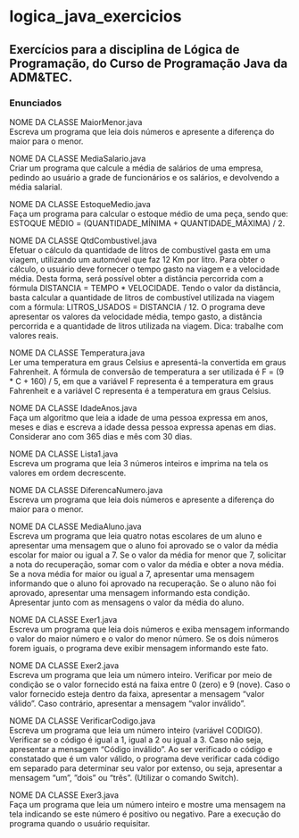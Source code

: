 # logica_java_exercicios
<h2>Exercícios para a disciplina de Lógica de Programação, do Curso de Programação Java da ADM&TEC.</h2>
<h3>Enunciados</h3>

<p>NOME DA CLASSE MaiorMenor.java<br>
Escreva um programa que leia dois números e apresente a diferença do
maior para o menor.</p>

<p>NOME DA CLASSE MediaSalario.java<br>
Criar um programa que calcule a média de salários de uma empresa, 
pedindo ao usuário a grade de funcionários e os salários, 
e devolvendo a média salarial.</p>

<p>NOME DA CLASSE EstoqueMedio.java<br>
Faça um programa para calcular o estoque médio de uma peça, sendo que:
ESTOQUE MÉDIO = (QUANTIDADE_MÍNIMA + QUANTIDADE_MÁXIMA) / 2.
</p>

<p>NOME DA CLASSE QtdCombustivel.java<br>
Efetuar o cálculo da quantidade de litros de combustível gasta em uma viagem, utilizando um automóvel que faz
12 Km por litro. Para obter o cálculo, o usuário deve fornecer o tempo gasto na viagem e a velocidade média.
Desta forma, será possível obter a distância percorrida com a fórmula DISTANCIA = TEMPO * VELOCIDADE.
Tendo o valor da distância, basta calcular a quantidade de litros de combustível utilizada na viagem com a
fórmula: LITROS_USADOS = DISTANCIA / 12. O programa deve apresentar os valores da velocidade média,
tempo gasto, a distância percorrida e a quantidade de litros utilizada na viagem. Dica: trabalhe com valores reais.</p>

<p>NOME DA CLASSE Temperatura.java<br>
Ler uma temperatura em graus Celsius e apresentá-Ia convertida em graus Fahrenheit. A fórmula de conversão de
temperatura a ser utilizada é F = (9 * C + 160) / 5, em que a variável F representa é a temperatura em graus
Fahrenheit e a variável C representa é a temperatura em graus Celsius.</p>

<p>NOME DA CLASSE IdadeAnos.java<br>
Faça um algoritmo que leia a idade de uma pessoa expressa em anos, meses e 
dias e escreva a idade dessa pessoa expressa apenas em dias. Considerar ano
com 365 dias e mês com 30 dias.</p>

<p>NOME DA CLASSE Lista1.java<br>
Escreva um programa que leia 3 números inteiros e imprima na tela os
valores em ordem decrescente.</p>

<p>NOME DA CLASSE DiferencaNumero.java<br>
Escreva um programa que leia dois números e apresente a diferença do
maior para o menor.</p>

<p>NOME DA CLASSE MediaAluno.java</br>
Escreva um programa que leia quatro notas escolares de um aluno e
apresentar uma mensagem que o aluno foi aprovado se o valor da média escolar
for maior ou igual a 7. Se o valor da média for menor que 7, solicitar a nota
do recuperação, somar com o valor da média e obter a nova média. Se a nova
média for maior ou igual a 7, apresentar uma mensagem informando que o aluno
foi aprovado na recuperação. Se o aluno não foi aprovado, apresentar uma
mensagem informando esta condição. Apresentar junto com as mensagens o valor
da média do aluno.</p>

<p>NOME DA CLASSE Exer1.java<br>
Escreva um programa que leia dois números e exiba mensagem informando o
valor do maior número e o valor do menor número. Se os dois números forem
iguais, o programa deve exibir mensagem informando este fato.</p>

<p>NOME DA CLASSE Exer2.java<br>
Escreva um programa que leia um número inteiro. Verificar por meio de condição se o
valor fornecido está na faixa entre 0 (zero) e 9 (nove). Caso o valor fornecido esteja dentro da
faixa, apresentar a mensagem “valor válido”. Caso contrário, apresentar a mensagem “valor
inválido”.</p>

<p>NOME DA CLASSE VerificarCodigo.java<br>
Escreva um programa que leia um número inteiro (variável CODIGO). Verificar se o código
é igual a 1, igual a 2 ou igual a 3. Caso não seja, apresentar a mensagem “Código inválido”.
Ao ser verificado o código e constatado que é um valor válido, o programa deve verificar cada
código em separado para determinar seu valor por extenso, ou seja, apresentar a mensagem
“um”, ”dois” ou “três”. (Utilizar o comando Switch).</p>

<p>NOME DA CLASSE Exer3.java<br>
Faça um programa que leia um número inteiro e mostre uma mensagem na tela
indicando se este número é positivo ou negativo. Pare a execução do programa
quando o usuário requisitar.</p>









